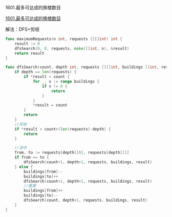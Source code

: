 1601.最多可达成的换楼数目

[1601.最多可达成的换楼数目](https://leetcode-cn.com/problems/maximum-number-of-achievable-transfer-requests/)



解法：DFS+剪枝

```go
func maximumRequests(n int, requests [][]int) int {
	result := 0
	dfsSearch(0, 0, requests, make([]int, n), &result)
	return result
}

func dfsSearch(count, depth int, requests [][]int, buildings []int, result *int) {
	if depth == len(requests) {
		if *result < count {
			for _, v := range buildings {
				if v != 0 {
					return
				}
			}
			*result = count
		}
		return
	}
	//剪枝
	if *result > count+(len(requests)-depth) {
		return
	}

	//选中
	from, to := requests[depth][0], requests[depth][1]
	if from == to {
		dfsSearch(count+1, depth+1, requests, buildings, result)
	} else {
		buildings[from]--
		buildings[to]++
		dfsSearch(count+1, depth+1, requests, buildings, result)
		//重置
		buildings[from]++
		buildings[to]--
		dfsSearch(count, depth+1, requests, buildings, result)
	}
}
```


